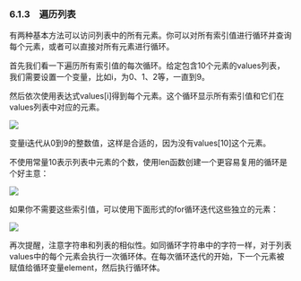    

### 6.1.3　遍历列表

有两种基本方法可以访问列表中的所有元素。你可以对所有索引值进行循环并查询每个元素，或者可以直接对所有元素进行循环。

首先我们看一下遍历所有索引值的每次循环。给定包含10个元素的values列表，我们需要设置一个变量，比如i，为0、1、2等，一直到9。

然后依次使用表达式values[i]得到每个元素。这个循环显示所有索引值和它们在values列表中对应的元素。

![](../Images/image06472.gif)

变量i迭代从0到9的整数值，这样是合适的，因为没有values[10]这个元素。

不使用常量10表示列表中元素的个数，使用len函数创建一个更容易复用的循环是个好主意：

![](../Images/image06473.gif)

如果你不需要这些索引值，可以使用下面形式的for循环迭代这些独立的元素：

![](../Images/image06474.gif)

再次提醒，注意字符串和列表的相似性。如同循环字符串中的字符一样，对于列表values中的每个元素会执行一次循环体。在每次循环迭代的开始，下一个元素被赋值给循环变量element，然后执行循环体。